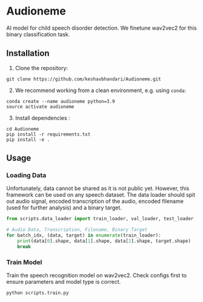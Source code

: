 # Audioneme
AI model for child speech disorder detection.
We finetune wav2vec2 for this binary classification task.

<h2 id="install">Installation</h2>

1. Clone the repository:

```
git clone https://github.com/keshavbhandari/Audioneme.git
```

2. We recommend working from a clean environment, e.g. using `conda`:

```
conda create --name audioneme python=3.9
source activate audioneme 
```

3. Install dependencies :

```
cd Audioneme
pip install -r requirements.txt
pip install -e .
```

<h2 id="usage">Usage</h2>

<h3 id="usage-data">Loading Data</h3>

Unfortunately, data cannot be shared as it is not public yet. However, this framework can be used on any speech dataset. The data loader should spit out audio signal, encoded transcription of the audio, encoded filename (used for further analysis) and a binary target.

```python
from scripts.data_loader import train_loader, val_loader, test_loader

# Audio Data, Transcription, Filename, Binary Target
for batch_idx, (data, target) in enumerate(train_loader):
    print(data[0].shape, data[1].shape, data[2].shape, target.shape)
    break
```

<h3 id="usage-data">Train Model</h3>

Train the speech recognition model on wav2vec2. Check configs first to ensure parameters and model type is correct.

```commandline
python scripts.train.py
```
